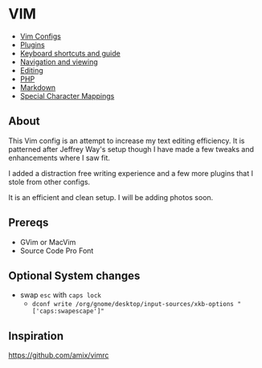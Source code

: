 # VIM

* [Vim Configs](config/.vim/config)
* [Plugins](config/.vim/plugins.vim)
* [Keyboard shortcuts and guide](documentation/vim.md)
* [Navigation and viewing](documentation/navigation.md)
* [Editing](documentation/editing.md)
* [PHP](documentation/php.md)
* [Markdown](documentation/markdown.md)
* [Special Character Mappings](documentation/character_mapping.md)

## About

This Vim config is an attempt to increase my text editing efficiency. It is patterned after Jeffrey Way's setup though I have made a few tweaks and enhancements where I saw fit. 

I added a distraction free writing experience and a few more plugins that I stole from other configs. 

It is an efficient and clean setup.  I will be adding photos soon. 

## Prereqs

* GVim or MacVim
* Source Code Pro Font 

## Optional System changes

* swap `esc` with `caps lock`
  * `dconf write /org/gnome/desktop/input-sources/xkb-options "['caps:swapescape']"`

## Inspiration 

https://github.com/amix/vimrc

